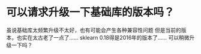 # 可以请求升级一下基础库的版本吗？

虽说基础库太频繁升级不太好，也有可能会产生各种兼容性问题
但是当前的版本，也实在太古老了一点了……
sklearn 0.18得是2016年的版本了……
可以稍微升级一下吗？